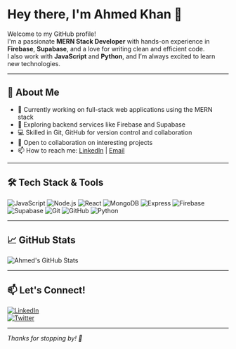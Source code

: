 # Hey there, I'm Ahmed Khan 👋

Welcome to my GitHub profile!  
I'm a passionate **MERN Stack Developer** with hands-on experience in **Firebase**, **Supabase**, and a love for writing clean and efficient code.  
I also work with **JavaScript** and **Python**, and I’m always excited to learn new technologies.

---

## 🚀 About Me

- 🔭 Currently working on full-stack web applications using the MERN stack
- 🌱 Exploring backend services like Firebase and Supabase
- 💻 Skilled in Git, GitHub for version control and collaboration
- 👯 Open to collaboration on interesting projects
- 📫 How to reach me: [LinkedIn](https://www.linkedin.com/in/ahmedkhan78) | [Email](mailto:your-email@example.com)

---

## 🛠️ Tech Stack & Tools

![JavaScript](https://img.shields.io/badge/-JavaScript-yellow?logo=javascript&style=flat-square) 
![Node.js](https://img.shields.io/badge/-Node.js-green?logo=node.js&style=flat-square)
![React](https://img.shields.io/badge/-React-blue?logo=react&style=flat-square)
![MongoDB](https://img.shields.io/badge/-MongoDB-brightgreen?logo=mongodb&style=flat-square)
![Express](https://img.shields.io/badge/-Express-black?style=flat-square)
![Firebase](https://img.shields.io/badge/-Firebase-orange?logo=firebase&style=flat-square)
![Supabase](https://img.shields.io/badge/-Supabase-03B53A?logo=supabase&style=flat-square)
![Git](https://img.shields.io/badge/-Git-red?logo=git&style=flat-square)
![GitHub](https://img.shields.io/badge/-GitHub-gray?logo=github&style=flat-square)
![Python](https://img.shields.io/badge/-Python-blue?logo=python&style=flat-square)

---

## 📈 GitHub Stats

![Ahmed's GitHub Stats](https://github-readme-stats.vercel.app/api?username=Ahmedkhan78&show_icons=true&theme=radical)

---

## 📫 Let's Connect!

[![LinkedIn](https://img.shields.io/badge/-LinkedIn-blue?logo=linkedin&style=flat-square)](https://www.linkedin.com/in/ahmedkhan78)  
[![Twitter](https://img.shields.io/badge/-Twitter-1DA1F2?logo=twitter&style=flat-square)](https://twitter.com/ahmedkhan78)

---

*Thanks for stopping by! 🙌*
